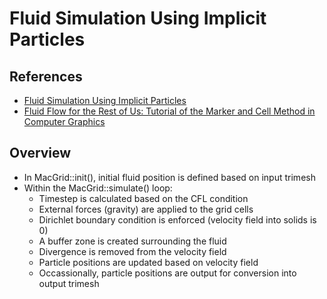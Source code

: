 # Fluid Simulation Using Implicit Particles

## References  
- <a href="http://www.danenglesson.com/images/portfolio/FLIP/rapport.pdf"> Fluid Simulation Using Implicit Particles </a>
- <a href="https://cg.informatik.uni-freiburg.de/intern/seminar/gridFluids_fluid_flow_for_the_rest_of_us.pdf"> Fluid Flow for the Rest of Us: Tutorial of the Marker and Cell Method in Computer Graphics </a>

## Overview
- In MacGrid::init(), initial fluid position is defined based on input trimesh 
- Within the MacGrid::simulate() loop:
    - Timestep is calculated based on the CFL condition
    - External forces (gravity) are applied to the grid cells
    - Dirichlet boundary condition is enforced (velocity field into solids is 0)
    - A buffer zone is created surrounding the fluid
    - Divergence is removed from the velocity field 
    - Particle positions are updated based on velocity field
    - Occassionally, particle positions are output for conversion into output trimesh
